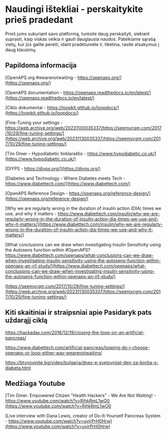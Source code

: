 # Naudingi ištekliai - perskaitykite prieš pradedant

Prieš jums sukuriant savo platformą, turėsite daug perskaityti, siekiant suprasti, kaip viskas veikia ir gauti daugiausia naudos. Pateikiame sąrašą vietų, kur jūs galite pereiti, idant pradėtumėte ir, tikėtina, rasite atsakymus į daug klausimų.

## Papildoma informacija

[OpenAPS.org #wearenotwaiting - https://openaps.org/](https://openaps.org/)

[OpenAPS documentation - https://openaps.readthedocs.io/en/latest/](https://openaps.readthedocs.io/en/latest/)

[Ciklo dokumentai - https://loopkit.github.io/loopdocs/](https://loopkit.github.io/loopdocs/)

[Fine-Tuning your settings - https://web.archive.org/web/20231130035337/https://seemycgm.com/2017/10/29/fine-tuning-settings/](https://web.archive.org/web/20231130035337/https://seemycgm.com/2017/10/29/fine-tuning-settings/)

[Tim Omer – Hypodiabetic tinklaraštis - https://www.hypodiabetic.co.uk/](https://www.hypodiabetic.co.uk/)

[DIYPS - https://diyps.org/](https://diyps.org/)

[Diabetes and Technology - Where Diabetes meets Tech - https://www.diabettech.com/](https://www.diabettech.com/)

[OpenAPS Reference Design - https://openaps.org/reference-design/](https://openaps.org/reference-design/)

[Why we are regularly wrong in the duration of insulin action (DIA) times we use, and why it matters - https://www.diabettech.com/insulin/why-we-are-regularly-wrong-in-the-duration-of-insulin-action-dia-times-we-use-and-why-it-matters/](https://www.diabettech.com/insulin/why-we-are-regularly-wrong-in-the-duration-of-insulin-action-dia-times-we-use-and-why-it-matters/)

[What conclusions can we draw when investigating Insulin Sensitivity using the Autosens function within #OpenAPS? https://www.diabettech.com/openaps/what-conclusions-can-we-draw-when-investigating-insulin-sensitivity-using-the-autosens-function-within-openaps-an-n1-study/](https://www.diabettech.com/openaps/what-conclusions-can-we-draw-when-investigating-insulin-sensitivity-using-the-autosens-function-within-openaps-an-n1-study/)

[https://seemycgm.com/2017/10/29/fine-tuning-settings/](https://web.archive.org/web/20231130035337/https://seemycgm.com/2017/10/29/fine-tuning-settings/)

## Kiti skaitiniai ir straipsniai apie Pasidaryk pats uždarąjį ciklą

<https://hackaday.com/2016/12/19/closing-the-loop-on-an-artificial-pancreas/>

<https://www.diabettech.com/artificial-pancreas/looping-do-i-choose-openaps-or-loop-either-way-wearenotwaiting/>

<https://btvnovinite.bg/video/bulgaria/dnes-e-svetovnijat-den-za-borba-s-diabeta.html>

## Medžiaga Youtube

[Tim Omer: Empowered Citizen "Health Hackers" - We Are Not Waiting! - https://www.youtube.com/watch?v=RjhkRmL1wOI](https://www.youtube.com/watch?v=RjhkRmL1wOI)

[Live interview with Dana Lewis, creator of Do-It-Yourself Pancreas System - https://www.youtube.com/watch?v=uvjrPrH0Hrw](https://www.youtube.com/watch?v=uvjrPrH0Hrw)